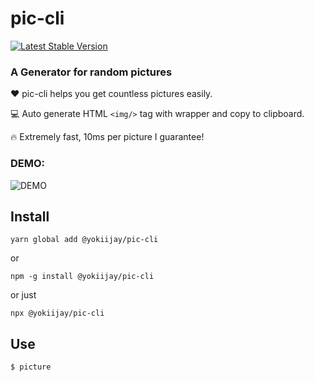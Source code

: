 # pic-cli

[![Latest Stable Version](https://img.shields.io/npm/v/@yokiijay/pic-cli.svg)](https://www.npmjs.com/package/@yokiijay/pic-cli)


### A Generator for random pictures

 ❤️  pic-cli helps you get countless pictures easily.

 💻 Auto generate HTML `<img/>` tag with wrapper and copy to clipboard.

 🔥 Extremely fast, 10ms per picture I guarantee!
 

### DEMO:

![DEMO](https://i.loli.net/2020/05/26/j32ANKMT5DJodSZ.gif)

## Install
`yarn global add @yokiijay/pic-cli`

or

`npm -g install @yokiijay/pic-cli`

or just

`npx @yokiijay/pic-cli`

## Use
`$ picture`